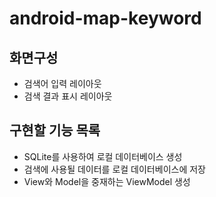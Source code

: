 # android-map-keyword

## 화면구성
- 검색어 입력 레이아웃
- 검색 결과 표시 레이아웃

## 구현할 기능 목록
- SQLite를 사용하여 로컬 데이터베이스 생성
- 검색에 사용될 데이터를 로컬 데이터베이스에 저장
- View와 Model을 중재하는 ViewModel 생성
